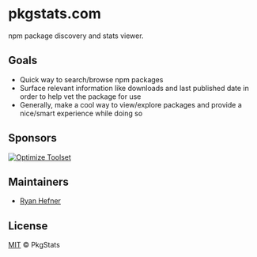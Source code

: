 # pkgstats.com

npm package discovery and stats viewer.

## Goals

* Quick way to search/browse npm packages
* Surface relevant information like downloads and last published date in order to help vet the package for use
* Generally, make a cool way to view/explore packages and provide a nice/smart experience while doing so

## Sponsors

[![Optimize Toolset](https://www.pkgstats.com/static/images/optimize-toolset.png "Optimize Toolset")](https://optimizetoolset.com)

## Maintainers

* [Ryan Hefner](https://github.com/ryanhefner)

## License

[MIT](LICENSE) © PkgStats
